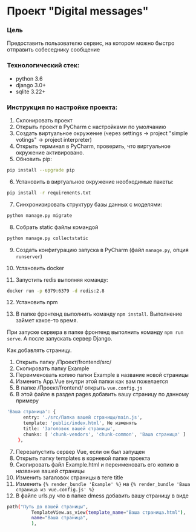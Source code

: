 # Проект "Digital messages"

### Цель
Предоставить пользователю сервис, на котором можно быстро отправить собеседнику сообщение

### Технологический стек:
- python 3.6
- django 3.0+
- sqlite 3.22+

### Инструкция по настройке проекта:
1. Склонировать проект
2. Открыть проект в PyCharm с наcтройками по умолчанию
3. Создать виртуальное окружение (через settings -> project "simple votings" -> project interpreter)
4. Открыть терминал в PyCharm, проверить, что виртуальное окружение активировано.
5. Обновить pip:
```bash
pip install --upgrade pip
```
6. Установить в виртуальное окружение необходимые пакеты: 
```bash
pip install -r requirements.txt
```
7. Синхронизировать структуру базы данных с моделями: 
```bash
python manage.py migrate
```
8. Собрать static файлы командой
```bash
python manage.py collectstatic
```

9. Создать конфигурацию запуска в PyCharm (файл `manage.py`, опция `runserver`)

10. Установить docker

11. Запустить redis выполняя команду: 
```bash 
docker run -p 6379:6379 -d redis:2.8
```

12. Установить npm

13. В папке фронтенд выполнить команду ```npm install```. Выполнение займет какое-то время.

При запуске сервера в папке фронтенд выполнить команду ```npm run serve```.
А после запускать сервер Django.

Как добавлять страницу.
1. Открыть папку /Проект/frontend/src/
2. Скопировать папку Example
3. Переименовать копию папки Example в название новой страницы
4. Изменить App.Vue внутри этой папки как вам пожелается
5. В папке /Проект/frontend/ открыть ```vue.config.js```
6. В этой файле в раздел pages добавить вашу страницу по данному примеру
```bash
'Ваша страница': {
      entry: './src/Папка вашей страницы/main.js',
      template: 'public/index.html', Не изменять
      title: 'Заголовок вашей страницы',
      chunks: [ 'chunk-vendors', 'chunk-common', 'Ваша страница' ]
    },
```
7. Перезапустить сервер Vue, если он был запущен
8. Открыть папку templates в корневой папке проекта
9. Скопировать файл Example.html и переименовать его копию в название вашей страницы
10. Изменить загаловок страницы в теге title
11. Изменить ``` {% render_bundle 'Example' %} ``` на ```{% render_bundle 'Ваша страница из vue.config.js' %}```
12. В файле urls.py что в папке dmess добавить вашу страницу в виде
```bash
path("Путь до вашей страницы",
         TemplateView.as_view(template_name="Ваша страница.html"),
         name="Ваша страница",
         ),
```